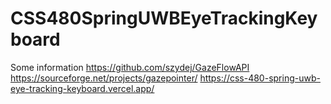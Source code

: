 # CSS480SpringUWBEyeTrackingKeyboard

Some information
https://github.com/szydej/GazeFlowAPI
https://sourceforge.net/projects/gazepointer/
https://css-480-spring-uwb-eye-tracking-keyboard.vercel.app/